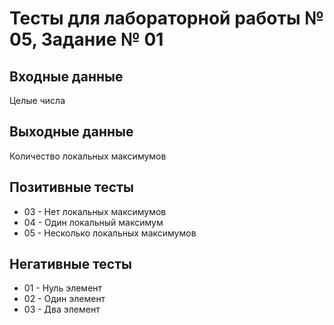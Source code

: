 # Тесты для лабораторной работы № 05, Задание № 01

## Входные данные

Целые числа

## Выходные данные

Количество локальных максимумов

## Позитивные тесты

- 03 - Нет локальных максимумов
- 04 - Один локальный максимум
- 05 - Несколько локальных максимумов

## Негативные тесты

- 01 - Нуль элемент
- 02 - Один элемент
- 03 - Два элемент
